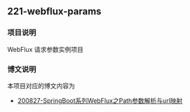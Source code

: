 ## 221-webflux-params

### 项目说明

WebFlux 请求参数实例项目


### 博文说明

本项目对应的博文内容为

- [200827-SpringBoot系列WebFlux之Path参数解析与url映射](https://hhui.top/spring-blog/2020/08/27/200827-SpringBoot%E7%B3%BB%E5%88%97WebFlux%E4%B9%8BPath%E5%8F%82%E6%95%B0%E8%A7%A3%E6%9E%90%E4%B8%8Eurl%E6%98%A0%E5%B0%84/)
